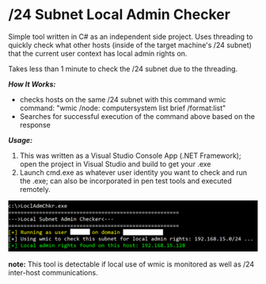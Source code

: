 # /24 Subnet Local Admin Checker

Simple tool written in C# as an independent side project. Uses threading to quickly check what other hosts (inside of the target machine's /24 subnet) that the current user context has local admin rights on.

Takes less than 1 minute to check the /24 subnet due to the threading.

**_How It Works:_**
- checks hosts on the same /24 subnet with this command wmic command: "wmic /node:<host> computersystem list brief /format:list"
- Searches for successful execution of the command above based on the response

**_Usage:_**
1. This was written as a Visual Studio Console App (.NET Framework); open the project in Visual Studio and build to get your .exe
2. Launch cmd.exe as whatever user identity you want to check and run the .exe; can also be incorporated in pen test tools and executed remotely.

![Image](Screenshot1.png)

**note:** This tool is detectable if local use of wmic is monitored as well as /24 inter-host communications.

